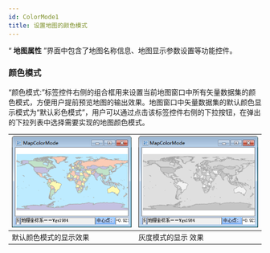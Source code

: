 ```yaml
---
id: ColorMode1
title: 设置地图的颜色模式
---
```

“ **地图属性** ”界面中包含了地图名称信息、地图显示参数设置等功能控件。

### 颜色模式

“颜色模式:”标签控件右侧的组合框用来设置当前地图窗口中所有矢量数据集的颜色模式，方便用户提前预览地图的输出效果。地图窗口中矢量数据集的默认颜色显示模式为“默认彩色模式”，用户可以通过点击该标签控件右侧的下拉按钮，在弹出的下拉列表中选择需要实现的地图颜色模式。

![](img/colorModeIllustrator1.png)| ![](img/colorModeIllustrator2.png)  
---|---  
默认颜色模式的显示效果| 灰度模式的显示  效果
